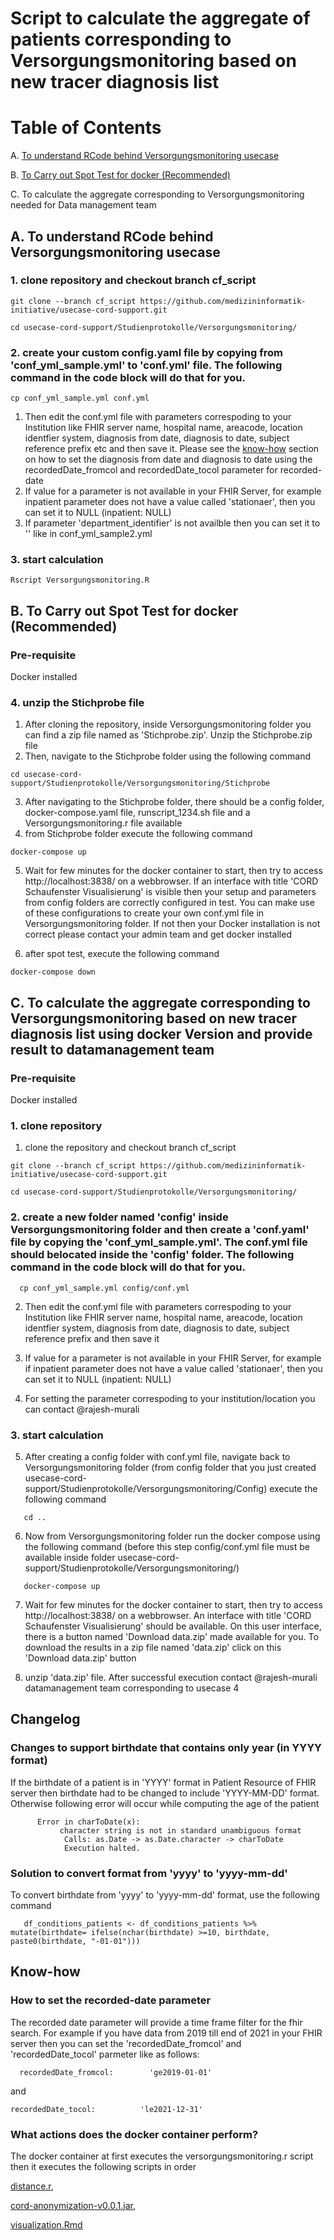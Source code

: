 # Script to calculate the aggregate of patients corresponding to Versorgungsmonitoring based on new tracer diagnosis list

# Table of Contents 

A. [To understand RCode behind Versorgungsmonitoring usecase](https://github.com/medizininformatik-initiative/usecase-cord-support/tree/cf_script/Studienprotokolle/Versorgungsmonitoring#spot-test)

B. [To Carry out Spot Test for docker (Recommended)](https://github.com/medizininformatik-initiative/usecase-cord-support/tree/cf_script/Studienprotokolle/Versorgungsmonitoring#spot-test)

C. To calculate the aggregate corresponding to Versorgungsmonitoring needed for Data management team 

## A. To understand RCode behind Versorgungsmonitoring usecase
### 1. clone repository and checkout branch cf_script

```
git clone --branch cf_script https://github.com/medizininformatik-initiative/usecase-cord-support.git

cd usecase-cord-support/Studienprotokolle/Versorgungsmonitoring/
```

### 2. create your custom config.yaml file by copying from 'conf_yml_sample.yml' to 'conf.yml' file. The following command in the code block will do that for you.
   ```
cp conf_yml_sample.yml conf.yml
```
   1. Then edit the conf.yml file with parameters correspoding to your Institution like FHIR server name, hospital name, areacode, location identfier system, diagnosis from date, diagnosis to date, subject reference prefix etc  and then save it. Please see the [know-how](https://github.com/medizininformatik-initiative/usecase-cord-support/tree/cf_script/Studienprotokolle/Versorgungsmonitoring/README.md#know-how) section on how to set the diagnosis from date and diagnosis to date using the recordedDate_fromcol and recordedDate_tocol parameter for recorded-date    <br>
  2. If value for a parameter is not available in your FHIR Server, for example inpatient parameter does not have a value called 'stationaer', then you can set it to NULL (inpatient: NULL) <br>
  3. If parameter 'department_identifier' is not availble then you can set it to '' like in conf_yml_sample2.yml <br>



### 3. start calculation
```
Rscript Versorgungsmonitoring.R
```

## B. To Carry out Spot Test for docker (Recommended)

### Pre-requisite
   Docker installed 

### 4. unzip the Stichprobe file
 1. After cloning the repository, inside Versorgungsmonitoring folder you can find a zip file named as 'Stichprobe.zip'. Unzip the Stichprobe.zip file
 2. Then, navigate to the Stichprobe folder using the following command

```
cd usecase-cord-support/Studienprotokolle/Versorgungsmonitoring/Stichprobe
``` 

3. After navigating to the Stichprobe folder, there should be a config folder, docker-compose.yaml file, runscript_1234.sh file and a Versorgungsmonitoring.r file available
 4. from Stichprobe folder execute the following command
```
docker-compose up
``` 
5. Wait for few minutes for the docker  container to start, then try to access http://localhost:3838/  on a webbrowser. If an interface with title 'CORD Schaufenster Visualisierung' is visible then your setup and parameters from config folders are correctly configured in test. You can make use of these configurations to create your own conf.yml file in Versorgungsmonitoring folder. If not then your Docker installation is not correct please contact your admin team and get docker installed

6. after spot test, execute the following command
```
docker-compose down
``` 

## C. To calculate the aggregate corresponding to Versorgungsmonitoring based on new tracer diagnosis list using docker Version and provide result to datamanagement team

### Pre-requisite
   Docker installed  

### 1. clone repository 
1.  clone the repository and checkout branch cf_script

```
git clone --branch cf_script https://github.com/medizininformatik-initiative/usecase-cord-support.git

cd usecase-cord-support/Studienprotokolle/Versorgungsmonitoring/
```

### 2. create a new folder named 'config' inside Versorgungsmonitoring folder and then create a 'conf.yaml' file by copying the 'conf_yml_sample.yml'. The conf.yml file should belocated inside the 'config' folder. The following command in the code block will do that for you.

   ```
     cp conf_yml_sample.yml config/conf.yml
   ```
   
   2. Then edit the conf.yml file with parameters correspoding to your Institution like FHIR server name, hospital name, areacode, location identfier system, diagnosis from date, diagnosis to date, subject reference prefix and then save it <br>


   3. If value for a parameter is not available in your FHIR Server, for example if inpatient parameter does not have a value called 'stationaer', then you can set it to NULL (inpatient: NULL) <br>

   4. For setting the parameter correspoding to your institution/location you can contact @rajesh-murali

   
### 3. start calculation
   
   5. After creating a config folder with conf.yml file, navigate back to Versorgungsmonitoring folder (from config folder that you just created  usecase-cord-support/Studienprotokolle/Versorgungsmonitoring/Config) execute the following command
   ```
      cd ..
   ```

   6.  Now from Versorgungsmonitoring folder run the docker compose using the following command (before this step config/conf.yml file must be available inside folder  usecase-cord-support/Studienprotokolle/Versorgungsmonitoring/)

   ```
      docker-compose up
   ```

   7.  Wait for few minutes for the docker container to start, then try to access http://localhost:3838/  on a webbrowser. An interface with title 'CORD Schaufenster Visualisierung' should be available. 
   On this user interface, there is a button named 'Download data.zip' made available for you. To download the results in a zip file named 'data.zip' click on this 'Download data.zip' button

   8. unzip 'data.zip' file. After successful execution contact @rajesh-murali datamanagement team corresponding to usecase 4 

   ## Changelog

   ### Changes to support birthdate that contains only year (in YYYY format)

   If the birthdate of a patient is in 'YYYY' format in Patient Resource of FHIR server then birthdate had to be changed to include 'YYYY-MM-DD' format. Otherwise following error will occur while computing the age of the patient 
```
      Error in charToDate(x):
           character string is not in standard unambiguous format
            Calls: as.Date -> as.Date.character -> charToDate
            Execution halted.
   ```
   ### Solution to convert format from 'yyyy' to 'yyyy-mm-dd'
   To convert birthdate from 'yyyy' to 'yyyy-mm-dd' format, use the following command 
   
   ```
      df_conditions_patients <- df_conditions_patients %>% mutate(birthdate= ifelse(nchar(birthdate) >=10, birthdate, paste0(birthdate, "-01-01")))
   ```
   ## Know-how
   
   ### How to set the recorded-date parameter
   
   The recorded date parameter will provide a time frame filter for the fhir search. For example if you have data from 2019 till end of 2021 in your FHIR server then you can set the 'recordedDate_fromcol' and 'recordedDate_tocol' parmeter like as follows:
   
   ```  
     recordedDate_fromcol:        'ge2019-01-01' 
   ``` 
   and
   
   ```  
   recordedDate_tocol:          'le2021-12-31'
   ```
   
   ### What actions does the docker container perform?
   
   The docker container at first executes the versorgungsmonitoring.r script then it executes the following scripts in order <br>
    
   [distance.r](https://github.com/medizininformatik-initiative/usecase-cord-support/blob/master/Hackathon/Team2_Distance/distance.r), <br>
   
   [cord-anonymization-v0.0.1.jar](https://github.com/medizininformatik-initiative/usecase-cord-support/blob/master/Hackathon/Team3_Aggregation/jars/cord-anonymization-v0.0.1.jar), <br>
   
   [visualization.Rmd](https://github.com/medizininformatik-initiative/usecase-cord-support/blob/master/Hackathon/Team4_Geoviz/visualization.Rmd)  

